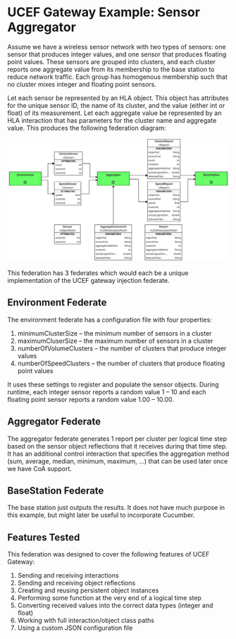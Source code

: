 # UCEF Gateway Example: Sensor Aggregator

Assume we have a wireless sensor network with two types of sensors: one sensor that produces integer values, and one sensor that produces floating point values. These sensors are grouped into clusters, and each cluster reports one aggregate value from its membership to the base station to reduce network traffic. Each group has homogenous membership such that no cluster mixes integer and floating point sensors.

Let each sensor be represented by an HLA object. This object has attributes for the unique sensor ID, the name of its cluster, and the value (either int or float) of its measurement. Let each aggregate value be represented by an HLA interaction that has parameters for the cluster name and aggregate value. This produces the following federation diagram:
 
![Federation Diagram](federation-diagram.png)

This federation has 3 federates which would each be a unique implementation of the UCEF gateway injection federate.

## Environment Federate

The environment federate has a configuration file with four properties:

1.	minimumClusterSize – the minimum number of sensors in a cluster
2.	maximumCluserSize – the maximum number of sensors in a cluster
3.	numberOfVolumeClusters – the number of clusters that produce integer values
4.	numberOfSpeedClusters – the number of clusters that produce floating point values

It uses these settings to register and populate the sensor objects. During runtime, each integer sensor reports a random value 1 – 10 and each floating point sensor reports a random value 1.00 – 10.00.

## Aggregator Federate

The aggregator federate generates 1 report per cluster per logical time step based on the sensor object reflections that it receives during that time step. It has an additional control interaction that specifies the aggregation method (sum, average, median, minimum, maximum, …) that can be used later once we have CoA support.

## BaseStation Federate

The base station just outputs the results. It does not have much purpose in this example, but might later be useful to incorporate Cucumber.

## Features Tested

This federation was designed to cover the following features of UCEF Gateway:

1.	Sending and receiving interactions
2.	Sending and receiving object reflections
3.	Creating and reusing persistent object instances
4.	Performing some function at the very end of a logical time step
5.	Converting received values into the correct data types (integer and float)
6.	Working with full interaction/object class paths
7.	Using a custom JSON configuration file
